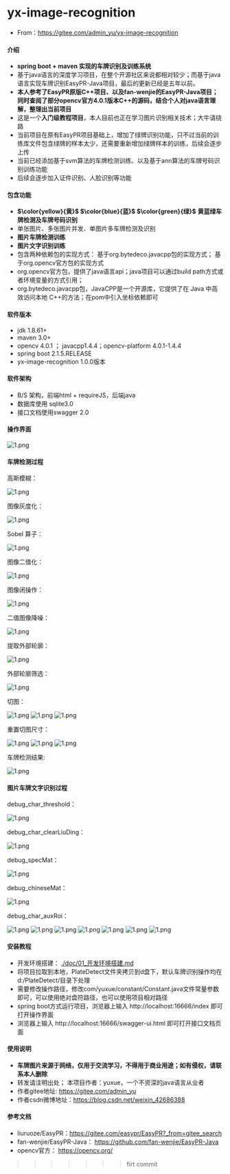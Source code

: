 # yx-image-recognition
- From：https://gitee.com/admin_yu/yx-image-recognition

#### 介绍
- **spring boot + maven 实现的车牌识别及训练系统**
- 基于java语言的深度学习项目，在整个开源社区来说都相对较少；而基于java语言实现车牌识别EasyPR-Java项目，最后的更新已经是五年以前。
- **本人参考了EasyPR原版C++项目、以及fan-wenjie的EasyPR-Java项目；同时查阅了部分opencv官方4.0.1版本C++的源码，结合个人对java语言理解，整理出当前项目**
- 这是一个**入门级教程项目**，本人目前也正在学习图片识别相关技术；大牛请绕路
- 当前项目在原有EasyPR项目基础上，增加了绿牌识别功能，只不过当前的训练库文件包含绿牌的样本太少，还需要重新增加绿牌样本的训练，后续会逐步上传
- 当前已经添加基于svm算法的车牌检测训练、以及基于ann算法的车牌号码识别训练功能
- 后续会逐步加入证件识别、人脸识别等功能

#### 包含功能
- ****$\color{yellow}{黄}$** **$\color{blue}{蓝}$** **$\color{green}{绿}$**** **黄蓝绿车牌检测及车牌号码识别**
- 单张图片、多张图片并发、单图片多车牌检测及识别
- **图片车牌检测训练**
- **图片文字识别训练**
- 包含两种依赖包的实现方式： 基于org.bytedeco.javacpp包的实现方式； 基于org.opencv官方包的实现方式
- org.opencv官方包，提供了java语言api；java项目可以通过build path方式或者环境变量的方式引用；
- org.bytedeco.javacpp包，JavaCPP是一个开源库，它提供了在 Java 中高效访问本地 C++的方法；在pom中引入坐标依赖即可

#### 软件版本
- jdk 1.8.61+
- maven 3.0+
- opencv 4.0.1 ； javacpp1.4.4；opencv-platform 4.0.1-1.4.4
- spring boot 2.1.5.RELEASE
- yx-image-recognition 1.0.0版本

#### 软件架构
- B/S 架构，前端html + requireJS，后端java
- 数据库使用 sqlite3.0
- 接口文档使用swagger 2.0

#### 操作界面
![1.png](./doc/doc_image/1.png)

#### 车牌检测过程

高斯模糊：

![1.png](./doc/doc_image/debug_GaussianBlur.jpg)

图像灰度化：

![1.png](./doc/doc_image/debug_gray.jpg)

Sobel 算子：

![1.png](./doc/doc_image/debug_Sobel.jpg)

图像二值化：

![1.png](./doc/doc_image/debug_threshold.jpg)

图像闭操作：

![1.png](./doc/doc_image/debug_morphology.jpg)

二值图像降噪：

![1.png](./doc/doc_image/debug_morphology1.jpg)

提取外部轮廓：

![1.png](./doc/doc_image/debug_Contours.jpg)

外部轮廓筛选：

![1.png](./doc/doc_image/107_screenblock.jpg)

切图：

![1.png](./doc/doc_image/debug_crop_1.jpg)
![1.png](./doc/doc_image/debug_crop_2.jpg)
![1.png](./doc/doc_image/debug_crop_3.jpg)

重置切图尺寸：

![1.png](./doc/doc_image/debug_resize_1.jpg)
![1.png](./doc/doc_image/debug_resize_2.jpg)
![1.png](./doc/doc_image/debug_resize_3.jpg)

车牌检测结果:

![1.png](./doc/doc_image/result_0.png)

#### 图片车牌文字识别过程

debug_char_threshold：

![1.png](./doc/doc_image/debug_char_threshold.jpg)

debug_char_clearLiuDing：

![1.png](./doc/doc_image/debug_char_clearLiuDing.jpg)

debug_specMat：

![1.png](./doc/doc_image/debug_specMat.jpg)

debug_chineseMat：

![1.png](./doc/doc_image/debug_chineseMat.jpg)

debug_char_auxRoi：

![1.png](./doc/doc_image/debug_char_auxRoi_0.jpg)
![1.png](./doc/doc_image/debug_char_auxRoi_1.jpg)
![1.png](./doc/doc_image/debug_char_auxRoi_2.jpg)
![1.png](./doc/doc_image/debug_char_auxRoi_3.jpg)
![1.png](./doc/doc_image/debug_char_auxRoi_4.jpg)
![1.png](./doc/doc_image/debug_char_auxRoi_5.jpg)
![1.png](./doc/doc_image/debug_char_auxRoi_6.jpg)


#### 安装教程
- 开发环境搭建： [./doc/01_开发环境搭建.md](./doc/01_开发环境搭建.md)
- 将项目拉取到本地，PlateDetect文件夹拷贝到d盘下，默认车牌识别操作均在d:/PlateDetect/目录下处理
- 需要修改操作路径，修改com/yuxue/constant/Constant.java文件常量参数即可，可以使用绝对盘符路径，也可以使用项目相对路径
- spring boot方式运行项目，浏览器上输入 http://localhost:16666/index 即可打开操作界面
- 浏览器上输入 http://localhost:16666/swagger-ui.html 即可打开接口文档页面


#### 使用说明

- **车牌图片来源于网络，仅用于交流学习，不得用于商业用途；如有侵权，请联系本人删除**
- 转发请注明出处； 本项目作者：yuxue，一个不资深的java语言从业者
- 作者gitee地址: https://gitee.com/admin_yu
- 作者csdn微博地址：https://blog.csdn.net/weixin_42686388

#### 参考文档

- liuruoze/EasyPR：https://gitee.com/easypr/EasyPR?_from=gitee_search
- fan-wenjie/EasyPR-Java： https://github.com/fan-wenjie/EasyPR-Java
- opencv官方： https://opencv.org/


>>>>>>> firt commit
